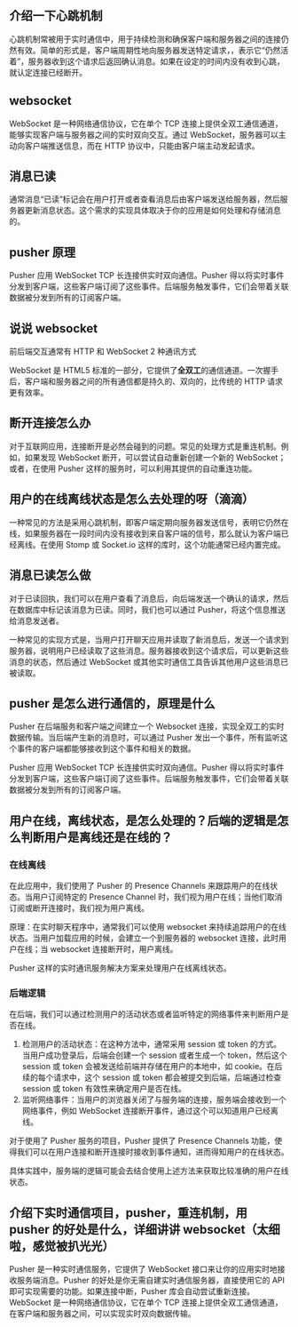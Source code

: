 ## 介绍一下心跳机制

心跳机制常被用于实时通信中，用于持续检测和确保客户端和服务器之间的连接仍然有效。简单的形式是，客户端周期性地向服务器发送特定请求，，表示它“仍然活着”，服务器收到这个请求后返回确认消息。如果在设定的时间内没有收到心跳，就认定连接已经断开。

## websocket

WebSocket 是一种网络通信协议，它在单个 TCP 连接上提供全双工通信通道，能够实现客户端与服务器之间的实时双向交互。通过 WebSocket，服务器可以主动向客户端推送信息，而在 HTTP 协议中，只能由客户端主动发起请求。

## 消息已读

通常消息“已读”标记会在用户打开或者查看消息后由客户端发送给服务器，然后服务器更新消息状态。这个需求的实现具体取决于你的应用是如何处理和存储消息的。

## pusher 原理

Pusher 应用 WebSocket TCP 长连接供实时双向通信。Pusher 得以将实时事件分发到客户端，这些客户端订阅了这些事件。后端服务触发事件，它们会带着关联数据被分发到所有的订阅客户端。

## 说说 websocket

前后端交互通常有 HTTP 和 WebSocket 2 种通讯方式

WebSocket 是 HTML5 标准的一部分，它提供了**全双工**的通信通道。一次握手后，客户端和服务器之间的所有通信都是持久的、双向的，比传统的 HTTP 请求更有效率。

## 断开连接怎么办

对于互联网应用，连接断开是必然会碰到的问题。常见的处理方式是重连机制。例如，如果发现 WebSocket 断开，可以尝试自动重新创建一个新的 WebSocket；或者，在使用 Pusher 这样的服务时，可以利用其提供的自动重连功能。

## 用户的在线离线状态是怎么去处理的呀（滴滴）

一种常见的方法是采用心跳机制，即客户端定期向服务器发送信号，表明它仍然在线，如果服务器在一段时间内没有接收到来自客户端的信号，那么就认为客户端已经离线。在使用 Stomp 或 Socket.io 这样的库时，这个功能通常已经内置完成。

## 消息已读怎么做

对于已读回执，我们可以在用户查看了消息后，向后端发送一个确认的请求，然后在数据库中标记该消息为已读。同时，我们也可以通过 Pusher，将这个信息推送给消息发送者。

一种常见的实现方式是，当用户打开聊天应用并读取了新消息后，发送一个请求到服务器，说明用户已经读取了这些消息。服务器接收到这个请求后，可以更新这些消息的状态，然后通过 WebSocket 或其他实时通信工具告诉其他用户这些消息已被读取。

## pusher 是怎么进行通信的，原理是什么

Pusher 在后端服务和客户端之间建立一个 Websocket 连接，实现全双工的实时数据传输。当后端产生新的消息时，可以通过 Pusher 发出一个事件，所有监听这个事件的客户端都能够接收到这个事件和相关的数据。

Pusher 应用 WebSocket TCP 长连接供实时双向通信。Pusher 得以将实时事件分发到客户端，这些客户端订阅了这些事件。后端服务触发事件，它们会带着关联数据被分发到所有的订阅客户端。

## 用户在线，离线状态，是怎么处理的？后端的逻辑是怎么判断用户是离线还是在线的？

### 在线离线

在此应用中，我们使用了 Pusher 的 Presence Channels 来跟踪用户的在线状态。当用户订阅特定的 Presence Channel 时，我们视为用户在线；当他们取消订阅或断开连接时，我们视为用户离线。

原理：在实时聊天程序中，通常我们可以使用 websocket 来持续追踪用户的在线状态。当用户加载应用的时候，会建立一个到服务器的 websocket 连接，此时用户在线；当 websocket 连接断开时，用户离线。

Pusher 这样的实时通讯服务解决方案来处理用户在线离线状态。

### 后端逻辑

在后端，我们可以通过检测用户的活动状态或者监听特定的网络事件来判断用户是否在线。

1. 检测用户的活动状态：在这种方法中，通常采用 session 或 token 的方式。当用户成功登录后，后端会创建一个 session 或者生成一个 token，然后这个 session 或 token 会被发送给前端并存储在用户的本地中，如 cookie。在后续的每个请求中，这个 session 或 token 都会被提交到后端，后端通过检查 session 或 token 有效性来确定用户是否在线。
2. 监听网络事件：当用户的浏览器关闭了与服务端的连接，服务端会接收到一个网络事件，例如 WebSocket 连接断开事件，通过这个可以知道用户已经离线。

对于使用了 Pusher 服务的项目，Pusher 提供了 Presence Channels 功能，使得我们可以在用户连接和断开连接时接收到事件通知，进而得知用户的在线状态。

具体实践中，服务端的逻辑可能会去结合使用上述方法来获取比较准确的用户在线状态。

## 介绍下实时通信项目，pusher，重连机制，用 pusher 的好处是什么，详细讲讲 websocket（太细啦，感觉被扒光光）

Pusher 是一种实时通信服务，它提供了 WebSocket 接口来让你的应用实时地接收服务端消息。Pusher 的好处是你无需自建实时通信服务器，直接使用它的 API 即可实现需要的功能。如果连接中断，Pusher 库会自动尝试重新连接。WebSocket 是一种网络通信协议，它在单个 TCP 连接上提供全双工通信通道，在客户端和服务器之间，可以实现实时双向数据传输。